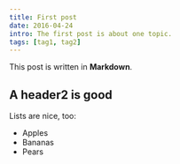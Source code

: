 ```yaml
---
title: First post
date: 2016-04-24
intro: The first post is about one topic.
tags: [tag1, tag2]
---
```


This post is written in **Markdown**.

## A header2 is good

Lists are nice, too:

- Apples
- Bananas
- Pears
